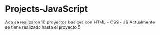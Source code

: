 # Projects-JavaScript
Aca se realizaron 10 proyectos basicos con HTML - CSS - JS
Actualmente se tiene realizado hasta el proyecto 5
